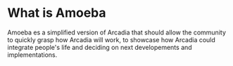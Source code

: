 # What is Amoeba

Amoeba es a simplified version of Arcadia that should allow the community to quickly grasp how Arcadia will work, to showcase how Arcadia could integrate people's life and deciding on next developements and implementations.
